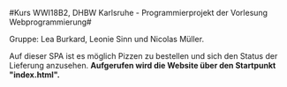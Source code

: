 #Kurs WWI18B2, DHBW Karlsruhe - Programmierprojekt der Vorlesung Webprogrammierung#

Gruppe: Lea Burkard, Leonie Sinn und Nicolas Müller.

Auf dieser SPA ist es möglich Pizzen zu bestellen und sich den Status der Lieferung anzusehen.
__Aufgerufen wird die Website über den Startpunkt "index.html".__
